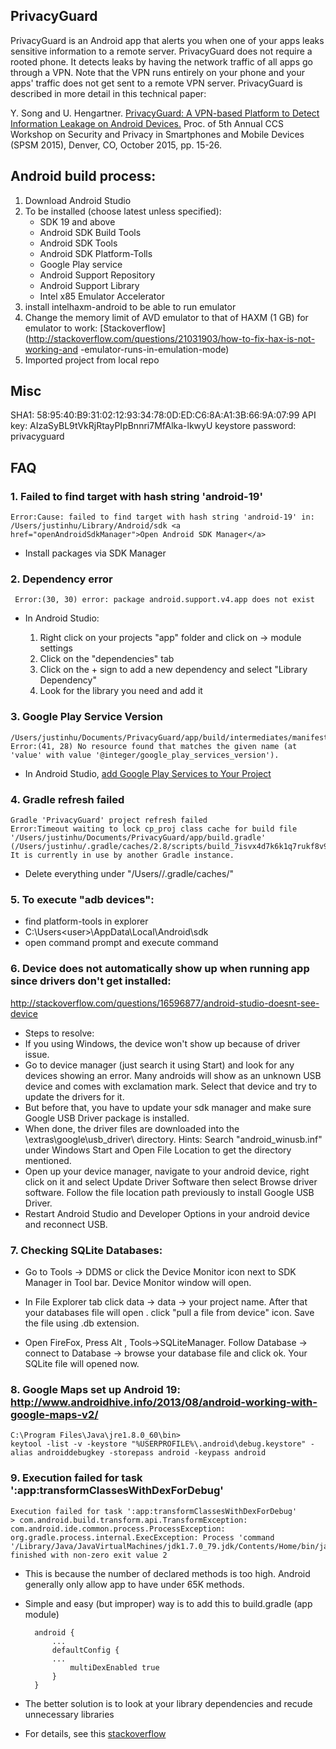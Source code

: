 
## PrivacyGuard 

PrivacyGuard is an Android app that alerts you when one of your apps leaks sensitive information to a remote server. PrivacyGuard does not require a rooted phone. It detects leaks by having the network traffic of all apps go through a VPN. Note that the VPN runs entirely on your phone and your apps' traffic does not get sent to a remote VPN server. PrivacyGuard is described in more detail in this technical paper:

Y. Song and U. Hengartner. [PrivacyGuard: A VPN-based Platform to Detect Information Leakage on Android Devices.](https://dl.acm.org/citation.cfm?id=2808120&CFID=801061730&CFTOKEN=35254378) Proc. of 5th Annual CCS Workshop on Security and Privacy in Smartphones and Mobile Devices (SPSM 2015), Denver, CO, October 2015, pp. 15-26. 

## Android build process:

1. Download Android Studio
2. To be installed (choose latest unless specified):
	- SDK 19 and above
	- Android SDK Build Tools
	- Android SDK Tools
	- Android SDK Platform-Tolls
	- Google Play service
	- Android Support Repository
	- Android Support Library
	- Intel x85 Emulator Accelerator
3. install intelhaxm-android to be able to run emulator
4. Change the memory limit of AVD emulator to that of HAXM (1 GB) for emulator to work:	[Stackoverflow](http://stackoverflow.com/questions/21031903/how-to-fix-hax-is-not-working-and	-emulator-runs-in-emulation-mode)
5. Imported project from local repo

## Misc
SHA1: 58:95:40:B9:31:02:12:93:34:78:0D:ED:C6:8A:A1:3B:66:9A:07:99
API key: AIzaSyBL9tVkRjRtayPIpBnnri7MfAlka-lkwyU
keystore password: privacyguard

## FAQ

### 1. Failed to find target with hash string 'android-19'


	Error:Cause: failed to find target with hash string 'android-19' in: /Users/justinhu/Library/Android/sdk <a href="openAndroidSdkManager">Open Android SDK Manager</a>

- Install packages via SDK Manager

### 2. Dependency error
	 Error:(30, 30) error: package android.support.v4.app does not exist
- In Android Studio:

	1. Right click on your projects "app" folder and click on -> module settings
	2. Click on the "dependencies" tab
	3. Click on the + sign to add a new dependency and select "Library Dependency"
	4. Look for the library you need and add it


### 3.  Google Play Service Version
	/Users/justinhu/Documents/PrivacyGuard/app/build/intermediates/manifests/full/debug/AndroidManifest.xml
	Error:(41, 28) No resource found that matches the given name (at 'value' with value '@integer/google_play_services_version').
	
- In Android Studio, [add Google Play Services to Your Project](https://developers.google.com/android/guides/setup)

### 4. Gradle refresh failed

	Gradle 'PrivacyGuard' project refresh failed
	Error:Timeout waiting to lock cp_proj class cache for build file '/Users/justinhu/Documents/PrivacyGuard/app/build.gradle' (/Users/justinhu/.gradle/caches/2.8/scripts/build_7isvx4d7k6k1q7rukf8v9wizj/cp_proj). It is currently in use by another Gradle instance.

- Delete everything under "/Users/<your user name>/.gradle/caches/"

### 5. To execute "adb devices":
- find platform-tools in explorer
- C:\Users\<user>\AppData\Local\Android\sdk
- open command prompt and execute command

### 6. Device does not automatically show up when running app since drivers don't get installed:
http://stackoverflow.com/questions/16596877/android-studio-doesnt-see-device

- Steps to resolve:
- If you using Windows, the device won't show up because of driver issue.
- Go to device manager (just search it using Start) and look for any devices showing an error. Many androids will show as an unknown USB device and comes with exclamation mark. Select that device and try to update the drivers for it.
- But before that, you have to update your sdk manager and make sure Google USB Driver package is installed.
- When done, the driver files are downloaded into the \extras\google\usb_driver\ directory. Hints: Search "android_winusb.inf" under Windows Start and Open File Location to get the directory mentioned.
- Open up your device manager, navigate to your android device, right click on it and select Update Driver Software then select Browse driver software. Follow the file location path previously to install Google USB Driver.
- Restart Android Studio and Developer Options in your android device and reconnect USB.

### 7. Checking SQLite Databases:
-	Go to Tools -> DDMS or click the Device Monitor icon next to SDK Manager in Tool bar.
Device Monitor window will open.     

-	In File Explorer tab click data -> data -> your project name. After that your databases file will open . click "pull a file from device" icon. Save the file using .db extension.

-	Open FireFox, Press Alt , Tools->SQLiteManager.
Follow Database -> connect to Database -> browse your database file and click ok. Your SQLite file will opened now.

### 8. Google Maps set up Android 19: http://www.androidhive.info/2013/08/android-working-with-google-maps-v2/
	C:\Program Files\Java\jre1.8.0_60\bin>
	keytool -list -v -keystore "%USERPROFILE%\.android\debug.keystore" -alias androiddebugkey -storepass android -keypass android

### 9. Execution failed for task ':app:transformClassesWithDexForDebug'
	Execution failed for task ':app:transformClassesWithDexForDebug'
	> com.android.build.transform.api.TransformException: com.android.ide.common.process.ProcessException: org.gradle.process.internal.ExecException: Process 'command '/Library/Java/JavaVirtualMachines/jdk1.7.0_79.jdk/Contents/Home/bin/java'' finished with non-zero exit value 2
	
- This is because the number of declared methods is too high. Android generally only allow app to have under 65K methods. 
- Simple and easy (but improper) way is to add this to build.gradle (app module)

		android {
   			...
   			defaultConfig {
      		...
      			multiDexEnabled true
   			}
		} 
- The better solution is to look at your library dependencies and recude unnecessary libraries
- For details, see this [stackoverflow](http://stackoverflow.com/questions/32798816/unexpected-top-level-exception-com-android-dex-dexexception-multiple-dex-files)







